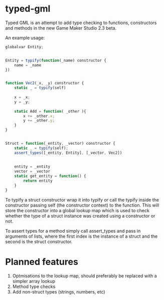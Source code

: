 # typed-gml
Typed GML is an attempt to add type checking to functions, constructors and methods in the new Game Maker Studio 2.3 beta.

An example usage:
```JavaScript
globalvar Entity;


Entity = typify(function(_name) constructor {
	name = _name
})


function Vec2(_x, _y) constructor {
	static _ = typify(self)
	
	x = _x;
	y = _y;
	
	static Add = function( _other ){
		x += _other.x;
		y += _other.y;
	}
}


Struct = function(_entity, _vector) constructor {
	static _ = typify(self);
	assert_types([_entity, Entity], [_vector, Vec2])
	
	
	entity = _entity
	vector = _vector
	static get_entity = function() {
		return entity
	}
}
```

To typify a struct constructor wrap it into typify or call the typify inside the constructor passing self (the constructor context) to the function. This will store the constructor into a global lookup map which is used to check whether the type of a struct instance was created using a constructor or not.

To assert types for a method simply call assert_types and pass in arguments of lists, where the first index is the instance of a struct and the second is the struct constructor.

# Planned features
1. Optmisations to the lookup map, should preferably be replaced with a simpler array lookup
2. Method type checks
3. Add non-struct types (strings, numbers, etc)
